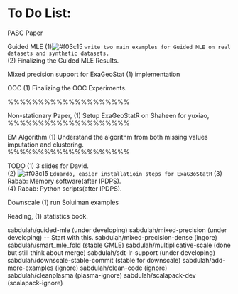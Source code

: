 # To Do List:
PASC Paper

Guided MLE
(1)![#f03c15](https://placehold.it/15/f03c15/000000?text=+)  `write two main examples for Guided MLE on real datasets and synthetic datasets.`<br />
(2) Finalizing the Guided MLE Results.<br />

Mixed precision support for ExaGeoStat
(1) implementation<br />

OOC 
(1) Finalizing the OOC Experiments.<br />

%%%%%%%%%%%%%%%%%%%%

Non-stationary Paper,
(1) Setup ExaGeoStatR on Shaheen for yuxiao,<br />
%%%%%%%%%%%%%%%%%%%%

EM Algorithm
(1) Understand the algorithm from both missing values imputation and clustering.<br />
%%%%%%%%%%%%%%%%%%%%

TODO
(1) 3 slides for David.<br />
(2) ![#f03c15](https://placehold.it/15/f03c15/000000?text=+) `Eduardo, easier installatioin steps for ExaG3oStatR`
(3) Rabab: Memory software(after IPDPS).<br />
(4) Rabab: Python scripts(after IPDPS).<br />

Downscale 
(1) run Soluiman examples

Reading,
(1) statistics book.

sabdulah/guided-mle               (under developing)
sabdulah/mixed-precision          (under developing)  -- Start with this.
sabdulah/mixed-precision-dense    (ingore)
sabdulah/smart_mle_fold           (stable GMLE)
sabdulah/multiplicative-scale     (done but still think about merge)
sabdulah/sdt-lr-support           (under developing)
sabdulah/downscale-stable-commit  (stable for downscale)
sabdulah/add-more-examples        (ignore)
sabdulah/clean-code               (ignore)
sabdulah/cleanplasma              (plasma-ignore)
sabdulah/scalapack-dev            (scalapack-ignore) 


